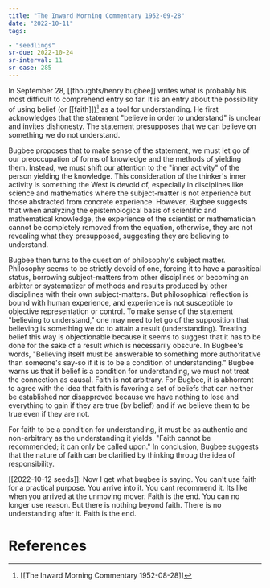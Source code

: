 ```yaml
---
title: "The Inward Morning Commentary 1952-09-28"
date: "2022-10-11"
tags:

- "seedlings"
sr-due: 2022-10-24
sr-interval: 11
sr-ease: 285
---
```


In September 28, [[thoughts/henry bugbee]] writes what is probably his most difficult to comprehend entry so far. It is an entry about the possibility of using belief (or [[faith]])[^1] as a tool for understanding. He first acknowledges that the statement "believe in order to understand" is unclear and invites dishonesty. The statement presupposes that we can believe on something we do not understand.

Bugbee proposes that to make sense of the statement, we must let go of our preoccupation of forms of knowledge and the methods of yielding them. Instead, we must shift our attention to the "inner activity" of the person yielding the knowledge. This consideration of the thinker's inner activity is something the West is devoid of, especially in disciplines like science and mathematics where the subject-matter is not experience but those abstracted from concrete experience. However, Bugbee suggests that when analyzing the epistemological basis of scientific and mathematical knowledge, the experience of the scientist or mathematician cannot be completely removed from the equation, otherwise, they are not revealing what they presupposed, suggesting they are believing to understand.

Bugbee then turns to the question of philosophy's subject matter. Philosophy seems to be strictly devoid of one, forcing it to have a parasitical status, borrowing subject-matters from other disciplines or becoming an arbitter or systematizer of methods and results produced by other disciplines with their own subject-matters. But philosophical reflection is bound with human experience, and experience is not susceptible to objective representation or control. To make sense of the statement "believing to understand," one may need to let go of the supposition that believing is something we do to attain a result (understanding). Treating belief this way is objectionable because it seems to suggest that it has to be done for the sake of a result which is necessarily obscure. In Bugbee's words, "Believing itself must be answerable to something more authoritative than someone's say-so if it is to be a condition of understanding." Bugbee warns us that if belief is a condition for understanding, we must not treat the connection as causal. Faith is not arbitrary. For Bugbee, it is abhorrent to agree with the idea that faith is favoring a set of beliefs that can neither be established nor disapproved because we have nothing to lose and everything to gain if they are true (by belief) and if we believe them to be true even if they are not.

For faith to be a condition for understanding, it must be as authentic and non-arbitrary as the understanding it yields. "Faith cannot be recommended; it can only be called upon." In conclusion, Bugbee suggests that the nature of faith can be clarified by thinking throug the idea of responsibility.

[[2022-10-12 seeds]]: Now I get what bugbee is saying. You can't use faith for a practical purpose. You arrive into it. You cant recommend it. Its like when you arrived at the unmoving mover. Faith is the end. You can no longer use reason. But there is nothing beyond faith. There is no understanding after it. Faith is the end.

# References

[^1]: [[The Inward Morning Commentary 1952-08-28]]